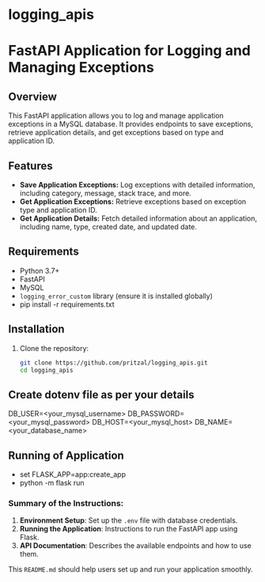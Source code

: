 # logging_apis

# FastAPI Application for Logging and Managing Exceptions

## Overview

This FastAPI application allows you to log and manage application exceptions in a MySQL database. It provides endpoints to save exceptions, retrieve application details, and get exceptions based on type and application ID.

## Features

- **Save Application Exceptions:** Log exceptions with detailed information, including category, message, stack trace, and more.
- **Get Application Exceptions:** Retrieve exceptions based on exception type and application ID.
- **Get Application Details:** Fetch detailed information about an application, including name, type, created date, and updated date.

## Requirements

- Python 3.7+
- FastAPI
- MySQL
- `logging_error_custom` library (ensure it is installed globally)
- pip install -r requirements.txt

## Installation

1. Clone the repository:

   ```bash
   git clone https://github.com/pritzal/logging_apis.git
   cd logging_apis
   
## Create dotenv file as per your details

DB_USER=<your_mysql_username>
DB_PASSWORD=<your_mysql_password>
DB_HOST=<your_mysql_host>
DB_NAME=<your_database_name>

## Running of Application

- set FLASK_APP=app:create_app
- python -m flask run 

### Summary of the Instructions:

1. **Environment Setup**: Set up the `.env` file with database credentials.
2. **Running the Application**: Instructions to run the FastAPI app using Flask.
3. **API Documentation**: Describes the available endpoints and how to use them.

This `README.md` should help users set up and run your application smoothly.
